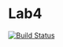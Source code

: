 # Lab4


[![Build Status](https://travis-ci.org/ugurcanlacin/Lab4.svg?branch=master)](https://travis-ci.org/ugurcanlacin/Lab4)
